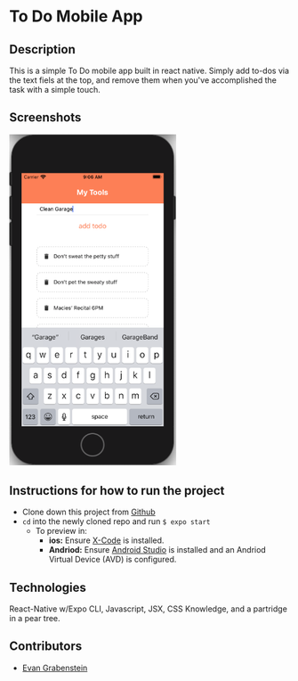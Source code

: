 # To Do Mobile App

## Description
This is a simple To Do mobile app built in react native. Simply add to-dos via the text fiels at the top, and remove them when you've accomplished the task with a simple touch.

## Screenshots
<img src="https://github.com/evangdesigns/To-do-List-Mobile-App/blob/master/assets/Screen%20Shot%202020-06-12%20at%209.06.09%20AM.png" width="300" alt="App Preview" />

## Instructions for how to run the project
* Clone down this project from [Github](https://github.com/evangdesigns/To-do-List-Mobile-App)
* `cd` into the newly cloned repo and run `$ expo start`
  * To preview in:
    - **ios:** Ensure [X-Code](https://apps.apple.com/us/app/xcode/id497799835) is installed.
    - **Andriod:** Ensure [Android Studio](https://developer.android.com/studio) is installed and an Andriod Virtual Device (AVD) is configured.

## Technologies
React-Native w/Expo CLI, Javascript, JSX, CSS Knowledge, and a partridge in a pear tree.

## Contributors
* [Evan Grabenstein](https://github.com/evangdesigns)
